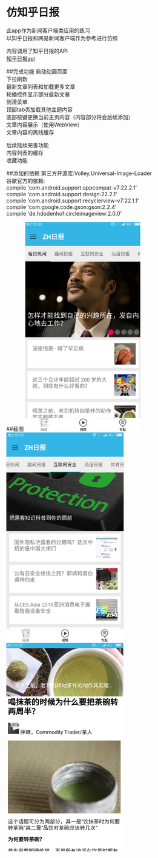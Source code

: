 # 仿知乎日报
此app作为新闻客户端类应用的练习<br> 
以知乎日报和网易新闻客户端作为参考进行仿照<br> 
    
内容调用了知乎日报的API <br> 
[知乎日报api](https://github.com/izzyleung/ZhihuDailyPurify/wiki/知乎日报-API-分析)
    
    
##完成功能
启动动画页面<br> 
下拉刷新<br> 
最新文章列表和加载更多文章<br> 
轮播控件显示部分最新文章<br> 
侧滑菜单<br> 
顶部tab页加载其他主题内容<br> 
底部按键更换当前主页内容（内容部分将会后续添加）<br> 
文章内容展示（使用WebView）<br> 
文章内容的离线缓存<br> 
    
后续陆续完善功能<br> 
内容列表的缓存<br> 
收藏功能<br> 
    
##添加的依赖
第三方开源库:Volley,Universal-Image-Loader<br> 
谷歌官方的依赖:<br> 
compile 'com.android.support:appcompat-v7:22.2.1'<br> 
compile 'com.android.support:design:22.2.1'<br> 
compile 'com.android.support:recyclerview-v7:22.1.1'<br> 
compile 'com.google.code.gson:gson:2.2.4'<br> 
compile 'de.hdodenhof:circleimageview:2.0.0'<br> 
    
##截图
![image](https://github.com/ttslso/NewsApp/blob/master/screenshot/1.png?raw=true) <br> 
![image](https://github.com/ttslso/NewsApp/blob/master/screenshot/2.png?raw=true) <br> 
![image](https://github.com/ttslso/NewsApp/blob/master/screenshot/3.png?raw=true)
    
    
    
